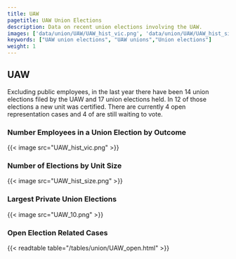 ```yaml
---
title: UAW
pagetitle: UAW Union Elections
description: Data on recent union elections involving the UAW.
images: ['data/union/UAW/UAW_hist_vic.png', 'data/union/UAW/UAW_hist_size.png', 'data/union/UAW/UAW_10.png']
keywords: ["UAW union elections", "UAW unions","Union elections"]
weight: 1
---
```

##  UAW

Excluding public employees, in the last year there have been 14 union elections filed by the UAW and 17 union elections held. In 12 of those elections a new unit was certified. There are currently 4 open representation cases and 4 of are still waiting to vote.

### Number Employees in a Union Election by Outcome
{{< image src="UAW_hist_vic.png" >}}

### Number of Elections by Unit Size
{{< image src="UAW_hist_size.png" >}}

### Largest Private Union Elections
{{< image src="UAW_10.png" >}}

### Open Election Related Cases
{{< readtable table="/tables/union/UAW_open.html" >}}

